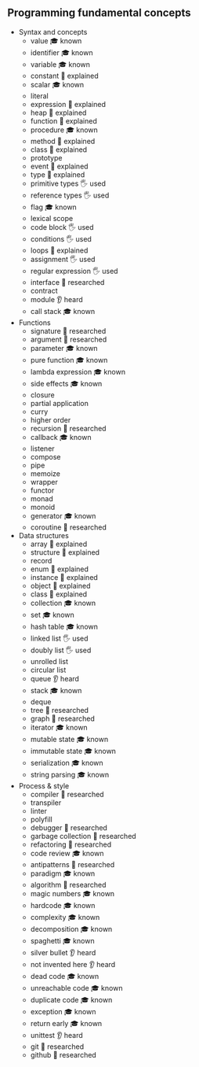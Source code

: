 ## Programming fundamental concepts

- Syntax and concepts
  - value 🎓 known
  - identifier 🎓 known
  - variable 🎓 known
  - constant 🙋 explained
  - scalar 🎓 known
  - literal
  - expression 🙋 explained
  - heap 🙋 explained
  - function 🙋 explained
  - procedure 🎓 known
  - method 🙋 explained
  - class 🙋 explained
  - prototype 
  - event 🙋 explained
  - type 🙋 explained
  - primitive types 🖐️ used
  - reference types 🖐️ used
  - flag 🎓 known
  - lexical scope
  - code block 🖐️ used
  - conditions 🖐️ used
  - loops 🙋 explained
  - assignment 🖐️ used
  - regular expression 🖐️ used
  - interface 🔬 researched
  - contract
  - module 👂 heard
  - call stack 🎓 known
- Functions
  - signature 🔬 researched
  - argument 🔬 researched
  - parameter 🎓 known
  - pure function 🎓 known
  - lambda expression 🎓 known
  - side effects 🎓 known
  - closure
  - partial application
  - curry
  - higher order
  - recursion 🔬 researched
  - callback 🎓 known
  - listener
  - compose
  - pipe 
  - memoize
  - wrapper
  - functor
  - monad
  - monoid
  - generator 🎓 known
  - coroutine 🔬 researched
- Data structures
  - array 🙋 explained 
  - structure 🙋 explained 
  - record
  - enum 🙋 explained 
  - instance 🙋 explained 
  - object 🙋 explained 
  - class 🙋 explained 
  - collection 🎓 known
  - set 🎓 known
  - hash table 🎓 known
  - linked list 🖐️ used
  - doubly list 🖐️ used
  - unrolled list
  - circular list
  - queue 👂 heard 
  - stack 🎓 known
  - deque 
  - tree 🔬 researched
  - graph 🔬 researched
  - iterator 🎓 known
  - mutable state 🎓 known
  - immutable state 🎓 known
  - serialization 🎓 known
  - string parsing 🎓 known
- Process & style
  - compiler 🔬 researched
  - transpiler
  - linter
  - polyfill
  - debugger 🔬 researched
  - garbage collection 🔬 researched
  - refactoring 🔬 researched
  - code review 🎓 known
  - antipatterns 🔬 researched
  - paradigm 🎓 known
  - algorithm 🔬 researched
  - magic numbers 🎓 known
  - hardcode 🎓 known
  - complexity 🎓 known
  - decomposition  🎓 known
  - spaghetti 🎓 known
  - silver bullet 👂 heard
  - not invented here 👂 heard
  - dead code 🎓 known
  - unreachable code 🎓 known
  - duplicate code 🎓 known
  - exception 🎓 known
  - return early 🎓 known
  - unittest 👂 heard
  - git 🔬 researched
  - github 🔬 researched
